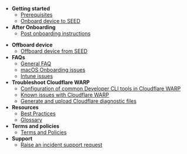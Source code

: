 - **Getting started**
  - [Prerequisites](prerequisites-for-onboarding)
  - [Onboard device to SEED](onboard-device-to-seed)
- **After Onboarding**    
  - [Post onboarding instructions](post-onboarding-instructions)
<!--* [Post onboarding verification for GCC 1.0 users](seed-post-onboarding-verification-for-gcc-1.0)-->
- **Offboard device**
  - [Offboard device from SEED](offboard-device-from-seed)
- **FAQs**
  - [General FAQ](faqs/seed-faq-general)
  - [macOS Onboarding issues](faqs/common-issues-while-onboarding-using-macos)
  - [Intune issues](faqs/common-issues-while-enrolling-with-microsoft-endpoint-manager)
- **Troubleshoot Cloudflare WARP**
    - [Configuration of common Developer CLI tools in Cloudflare WARP](faqs/configuration-of-common-developer-cli-tools-with-cloudflare-warp)  
    - [Known issues with Cloudflare WARP](faqs/cloudflare-warp-known-issues)
    - [Generate and upload Cloudflare diagnostic files](how-to-generate-and-upload-diagnostic-files-to-incident-support-request)
- **Resources**
  - [Best Practices](best-practices)
  - [Glossary](term-definitions)
- **Terms and policies**
  - [Terms and Policies](terms-and-policies)
- **Support**
  - [Raise an incident support request](support-channels)

